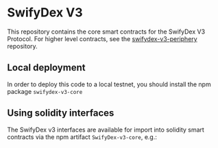 # SwifyDex V3



This repository contains the core smart contracts for the SwifyDex V3 Protocol.
For higher level contracts, see the [swifydex-v3-periphery](https://github.com/Uniswap/swifydex-v3-periphery)
repository.

## Local deployment

In order to deploy this code to a local testnet, you should install the npm package
`swifydex-v3-core`


## Using solidity interfaces

The SwifyDex v3 interfaces are available for import into solidity smart contracts
via the npm artifact `SwifyDex-v3-core`, e.g.:



